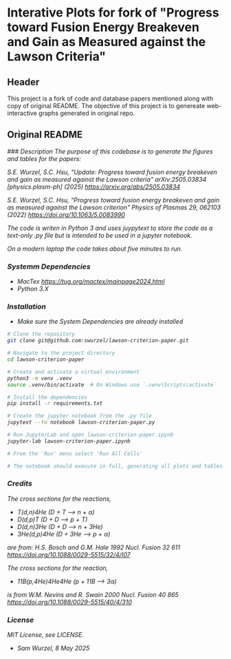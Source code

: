 # Interative Plots for fork of "Progress toward Fusion Energy Breakeven and Gain as Measured against the Lawson Criteria"

## Header
This project is a fork of code and database papers mentioned along with copy of original README. 
The objective of this project is to genereate web-interactive graphs generated in original repo. 


## Original README
<i>
### Description
The purpose of this codebase is to generate the figures and tables for the papers:

S.E. Wurzel, S.C. Hsu, "Update: Progress toward fusion energy breakeven and gain as
measured against the Lawson criteria" arXiv:2505.03834 [physics.plasm-ph] (2025)
https://arxiv.org/abs/2505.03834

S.E. Wurzel, S.C. Hsu, "Progress toward fusion energy breakeven and gain as
measured against the Lawson criterion" Physics of Plasmas 29, 062103 (2022)
https://doi.org/10.1063/5.0083990

The code is writen in Python 3 and uses juypytext to store the code as
a text-only .py file but is intended to be used in a jupyter notebook.

On a modern laptop the code takes about five minutes to run.

### Systemm Dependencies
- MacTex https://tug.org/mactex/mainpage2024.html
- Python 3.X

### Installation
- Make sure the System Dependencies are already installed
```bash
# Clone the repository
git clone git@github.com:swurzel/lawson-criterion-paper.git

# Navigate to the project directory
cd lawson-criterion-paper

# Create and activate a virtual environment
python3 -m venv .venv
source .venv/bin/activate  # On Windows use `.venv\Scripts\activate`

# Install the dependencies
pip install -r requirements.txt

# Create the jupyter notebook from the .py file
jupytext --to notebook lawson-criterion-paper.py

# Run JupyterLab and open lawson-criterion-paper.ipynb
jupyter-lab lawson-criterion-paper.ipynb

# From the 'Run' menu select 'Run All Cells'

# The notebook should execute in full, generating all plots and tables.
```

### Credits
The cross sections for the reactions,

- T(d,n)4He (D + T --> n + α)
- D(d,p)T (D + D --> p + T)
- D(d,n)3He (D + D --> n + 3He)
- 3He(d,p)4He (D + 3He --> p + α)

are from:
H.S. Bosch and G.M. Hale 1992 Nucl. Fusion 32 611
https://doi.org/10.1088/0029-5515/32/4/I07

The cross sections for the reaction,

- 11B(p,4He)4He4He (p + 11B --> 3α)

is from
W.M. Nevins and R. Swain 2000 Nucl. Fusion 40 865
https://doi.org/10.1088/0029-5515/40/4/310

### License
MIT License, see LICENSE.

- Sam Wurzel, 8 May 2025

</i>
